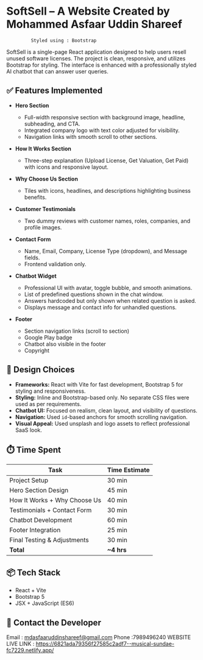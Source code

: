 # SoftSell – A Website Created by Mohammed Asfaar Uddin Shareef
             Styled using : Bootstrap

SoftSell is a single-page React application designed to help users resell unused software licenses. The project is clean, responsive, and utilizes Bootstrap for styling. The interface is enhanced with a professionally styled AI chatbot that can answer user queries.

## ✅ Features Implemented

- **Hero Section**
  - Full-width responsive section with background image, headline, subheading, and CTA.
  - Integrated company logo with text color adjusted for visibility.
  - Navigation links with smooth scroll to other sections.

- **How It Works Section**
  - Three-step explanation (Upload License, Get Valuation, Get Paid) with icons and responsive layout.

- **Why Choose Us Section**
  - Tiles with icons, headlines, and descriptions highlighting business benefits.

- **Customer Testimonials**
  - Two dummy reviews with customer names, roles, companies, and profile images.

- **Contact Form**
  - Name, Email, Company, License Type (dropdown), and Message fields.
  - Frontend validation only.

- **Chatbot Widget**
  - Professional UI with avatar, toggle bubble, and smooth animations.
  - List of predefined questions shown in the chat window.
  - Answers hardcoded but only shown when related question is asked.
  - Displays message and contact info for unhandled questions.

- **Footer**
  - Section navigation links (scroll to section)
  - Google Play badge
  - Chatbot also visible in the footer
  - Copyright

## 🎨 Design Choices

- **Frameworks:** React with Vite for fast development, Bootstrap 5 for styling and responsiveness.
- **Styling:** Inline and Bootstrap-based only. No separate CSS files were used as per requirements.
- **Chatbot UI:** Focused on realism, clean layout, and visibility of questions.
- **Navigation:** Used `id`-based anchors for smooth scrolling navigation.
- **Visual Appeal:** Used unsplash and logo assets to reflect professional SaaS look.

## ⏱️ Time Spent

| Task                               | Time Estimate |
|------------------------------------|---------------|
| Project Setup                      | 30 min        |
| Hero Section Design                | 45 min        |
| How It Works + Why Choose Us       | 40 min        |
| Testimonials + Contact Form        | 30 min        |
| Chatbot Development                | 60 min        |
| Footer Integration                 | 25 min        |
| Final Testing & Adjustments        | 30 min        |
| **Total**                          | **~4 hrs**    |

## 📦 Tech Stack

- React + Vite
- Bootstrap 5
- JSX + JavaScript (ES6)

## 📩 Contact the Developer
Email : mdasfaaruddinshareef@gmail.com
Phone :7989496240
WEBSITE LIVE LINK : https://6821ada79356f27585c2adf7--musical-sundae-fc7229.netlify.app/
 
 

